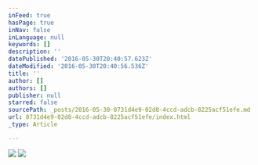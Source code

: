 ```yaml
---
inFeed: true
hasPage: true
inNav: false
inLanguage: null
keywords: []
description: ''
datePublished: '2016-05-30T20:40:57.623Z'
dateModified: '2016-05-30T20:40:56.536Z'
title: ''
author: []
authors: []
publisher: null
starred: false
sourcePath: _posts/2016-05-30-0731d4e9-02d8-4ccd-adcb-8225acf51efe.md
url: 0731d4e9-02d8-4ccd-adcb-8225acf51efe/index.html
_type: Article

---
```

![](https://the-grid-user-content.s3-us-west-2.amazonaws.com/b9655f35-04fd-48f5-a50d-7786c604ea47.jpg)
![](https://the-grid-user-content.s3-us-west-2.amazonaws.com/69b3b070-6c78-46fc-8885-d5bd42dbec59.jpg)